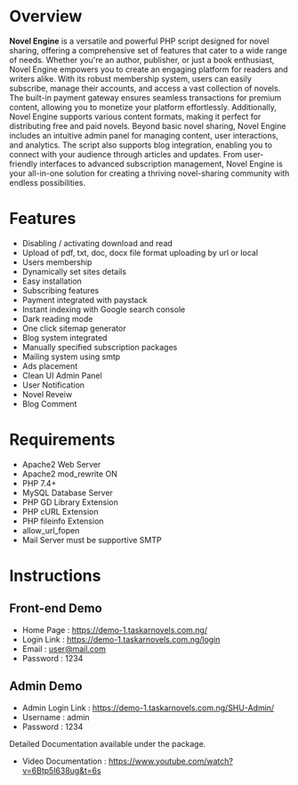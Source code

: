 # Overview

**Novel Engine** is a versatile and powerful PHP script designed for novel sharing, offering a comprehensive set of features that cater to a wide range of needs. Whether you're an author, publisher, or just a book enthusiast, Novel Engine empowers you to create an engaging platform for readers and writers alike.
With its robust membership system, users can easily subscribe, manage their accounts, and access a vast collection of novels. The built-in payment gateway ensures seamless transactions for premium content, allowing you to monetize your platform effortlessly. Additionally, Novel Engine supports various content formats, making it perfect for distributing free and paid novels.
Beyond basic novel sharing, Novel Engine includes an intuitive admin panel for managing content, user interactions, and analytics. The script also supports blog integration, enabling you to connect with your audience through articles and updates.
From user-friendly interfaces to advanced subscription management, Novel Engine is your all-in-one solution for creating a thriving novel-sharing community with endless possibilities.


# Features

- Disabling / activating download and read
- Upload of pdf, txt, doc, docx file format uploading by url or local
- Users membership 
- Dynamically set sites details 
- Easy installation 
- Subscribing features 
- Payment integrated with paystack 
- Instant indexing with Google search console 
- Dark reading mode 
- One click sitemap generator 
- Blog system integrated 
- Manually specified subscription packages 
- Mailing system using smtp 
- Ads placement
- Clean UI Admin Panel
- User Notification
- Novel Reveiw
- Blog Comment


# Requirements

- Apache2 Web Server
- Apache2 mod_rewrite ON
- PHP 7.4+
- MySQL Database Server
- PHP GD Library Extension
- PHP cURL Extension
- PHP fileinfo Extension
- allow_url_fopen
- Mail Server must be supportive SMTP


# Instructions

## Front-end Demo

- Home Page : https://demo-1.taskarnovels.com.ng/
- Login Link : https://demo-1.taskarnovels.com.ng/login
- Email : user@mail.com
- Password : 1234

## Admin Demo

- Admin Login Link : https://demo-1.taskarnovels.com.ng/SHU-Admin/
- Username : admin
- Password : 1234


Detailed Documentation available under the package.
- Video Documentation : https://www.youtube.com/watch?v=6Btp5l638ug&t=6s